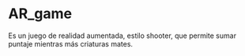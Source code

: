# AR_game
Es un juego de realidad aumentada, estilo shooter, que permite sumar puntaje mientras más criaturas mates.

